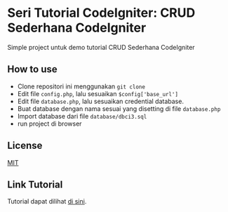 # Seri Tutorial CodeIgniter: CRUD Sederhana CodeIgniter 
Simple project untuk demo tutorial CRUD Sederhana CodeIgniter 

## How to use
- Clone repositori ini menggunakan `git clone`
- Edit file `config.php`, lalu sesuaikan `$config['base_url']`
- Edit file `database.php`, lalu sesuaikan credential database.
- Buat database dengan nama sesuai yang disetting di file `database.php`
- Import database dari file `database/dbci3.sql`
- run project di browser

## License
[MIT](LICENSE)

## Link Tutorial
Tutorial dapat dilihat [di sini](https://qadrlabs.com/post/crud-sederhana-codeigniter).
